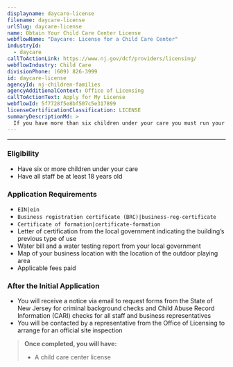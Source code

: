 ```yaml
---
displayname: daycare-license
filename: daycare-license
urlSlug: daycare-license
name: Obtain Your Child Care Center License
webflowName: "Daycare: License for a Child Care Center"
industryId:
  - daycare
callToActionLink: https://www.nj.gov/dcf/providers/licensing/
webflowIndustry: Child Care
divisionPhone: (609) 826-3999
id: daycare-license
agencyId: nj-children-families
agencyAdditionalContext: Office of Licensing
callToActionText: Apply for My License
webflowId: 5f7728f5e8bf507c5e317899
licenseCertificationClassification: LICENSE
summaryDescriptionMd: >
  If you have more than six children under your care you must run your child care services outside of your home and will need a child care center license.
---
```


---

### Eligibility

- Have six or more children under your care
- Have all staff be at least 18 years old

### Application Requirements

- `EIN|ein`
- `Business registration certificate (BRC)|business-reg-certificate`
- `Certificate of formation|certificate-formation`
- Letter of certification from the local government indicating the building’s previous type of use
- Water bill and a water testing report from your local government
- Map of your business location with the location of the outdoor playing area
- Applicable fees paid

### After the Initial Application

- You will receive a notice via email to request forms from the State of New Jersey for criminal background checks and Child Abuse Record Information (CARI) checks for all staff and business representatives
- You will be contacted by a representative from the Office of Licensing to arrange for an official site inspection

> **Once completed, you will have:**
>
> - A child care center license
